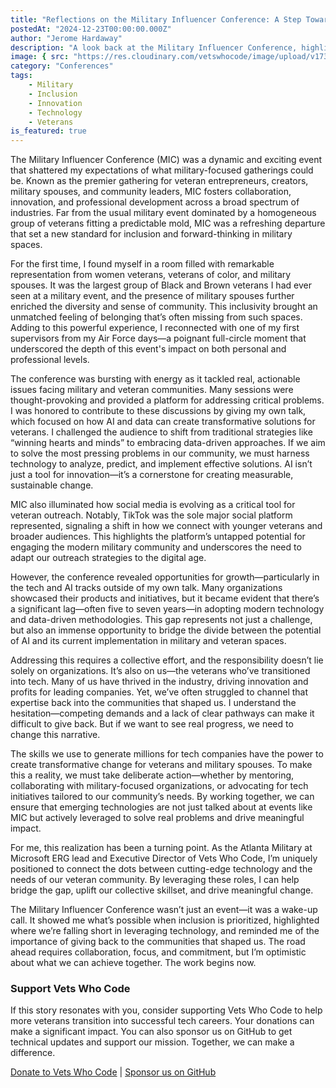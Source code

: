 ```yaml
---
title: "Reflections on the Military Influencer Conference: A Step Toward Inclusion and Innovation"
postedAt: "2024-12-23T00:00:00.000Z"
author: "Jerome Hardaway"
description: "A look back at the Military Influencer Conference, highlighting its inclusion, innovation, and the opportunities it presents for the veteran community."
image: { src: "https://res.cloudinary.com/vetswhocode/image/upload/v1734933670/mic_kfzbjs.jpg" }
category: "Conferences"
tags:
    - Military
    - Inclusion
    - Innovation
    - Technology
    - Veterans
is_featured: true
---
```


The Military Influencer Conference (MIC) was a dynamic and exciting event that shattered my expectations of what military-focused gatherings could be. Known as the premier gathering for veteran entrepreneurs, creators, military spouses, and community leaders, MIC fosters collaboration, innovation, and professional development across a broad spectrum of industries. Far from the usual military event dominated by a homogeneous group of veterans fitting a predictable mold, MIC was a refreshing departure that set a new standard for inclusion and forward-thinking in military spaces.

For the first time, I found myself in a room filled with remarkable representation from women veterans, veterans of color, and military spouses. It was the largest group of Black and Brown veterans I had ever seen at a military event, and the presence of military spouses further enriched the diversity and sense of community. This inclusivity brought an unmatched feeling of belonging that’s often missing from such spaces. Adding to this powerful experience, I reconnected with one of my first supervisors from my Air Force days—a poignant full-circle moment that underscored the depth of this event's impact on both personal and professional levels.

The conference was bursting with energy as it tackled real, actionable issues facing military and veteran communities. Many sessions were thought-provoking and provided a platform for addressing critical problems. I was honored to contribute to these discussions by giving my own talk, which focused on how AI and data can create transformative solutions for veterans. I challenged the audience to shift from traditional strategies like “winning hearts and minds” to embracing data-driven approaches. If we aim to solve the most pressing problems in our community, we must harness technology to analyze, predict, and implement effective solutions. AI isn’t just a tool for innovation—it’s a cornerstone for creating measurable, sustainable change.

MIC also illuminated how social media is evolving as a critical tool for veteran outreach. Notably, TikTok was the sole major social platform represented, signaling a shift in how we connect with younger veterans and broader audiences. This highlights the platform’s untapped potential for engaging the modern military community and underscores the need to adapt our outreach strategies to the digital age.

However, the conference revealed opportunities for growth—particularly in the tech and AI tracks outside of my own talk. Many organizations showcased their products and initiatives, but it became evident that there’s a significant lag—often five to seven years—in adopting modern technology and data-driven methodologies. This gap represents not just a challenge, but also an immense opportunity to bridge the divide between the potential of AI and its current implementation in military and veteran spaces.

Addressing this requires a collective effort, and the responsibility doesn’t lie solely on organizations. It’s also on us—the veterans who’ve transitioned into tech. Many of us have thrived in the industry, driving innovation and profits for leading companies. Yet, we’ve often struggled to channel that expertise back into the communities that shaped us. I understand the hesitation—competing demands and a lack of clear pathways can make it difficult to give back. But if we want to see real progress, we need to change this narrative.

The skills we use to generate millions for tech companies have the power to create transformative change for veterans and military spouses. To make this a reality, we must take deliberate action—whether by mentoring, collaborating with military-focused organizations, or advocating for tech initiatives tailored to our community’s needs. By working together, we can ensure that emerging technologies are not just talked about at events like MIC but actively leveraged to solve real problems and drive meaningful impact.

For me, this realization has been a turning point. As the Atlanta Military at Microsoft ERG lead and Executive Director of Vets Who Code, I’m uniquely positioned to connect the dots between cutting-edge technology and the needs of our veteran community. By leveraging these roles, I can help bridge the gap, uplift our collective skillset, and drive meaningful change.

The Military Influencer Conference wasn’t just an event—it was a wake-up call. It showed me what’s possible when inclusion is prioritized, highlighted where we’re falling short in leveraging technology, and reminded me of the importance of giving back to the communities that shaped us. The road ahead requires collaboration, focus, and commitment, but I’m optimistic about what we can achieve together. The work begins now.

### Support Vets Who Code

If this story resonates with you, consider supporting Vets Who Code to help more veterans transition into successful tech careers. Your donations can make a significant impact. You can also sponsor us on GitHub to get technical updates and support our mission. Together, we can make a difference.

[Donate to Vets Who Code](https://vetswhocode.io/donate) | [Sponsor us on GitHub](https://github.com/sponsors/Vets-Who-Code)
